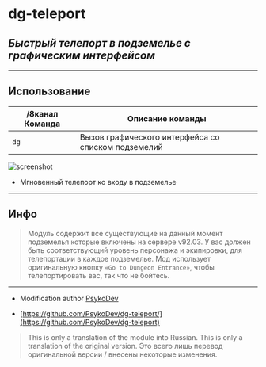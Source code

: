 # dg-teleport
## _Быстрый телепорт в подземелье с графическим интерфейсом_
------

## Использование
/8канал Команда | Описание команды
--- | ---
`dg` | Вызов графического интерфейса со списком подземелий

![screenshot](https://i.imgur.com/R3kBPkK.png)

- Мгновенный телепорт ко входу в подземелье
------
## Инфо
> Модуль содержит все существующие на данный момент подземелья которые включены на сервере v92.03.
> У вас должен быть соответствующий уровень персонажа и экипировки, для телепортации в каждое подземелье.
> Мод использует оригинальную кнопку  `«Go to Dungeon Entrance»`, чтобы телепортировать вас, так что не бойтесь.

------

-  Modification author [PsykoDev](https://github.com/PsykoDev/)

- [https://github.com/PsykoDev/dg-teleport/](https://github.com/PsykoDev/dg-teleport)

> This is only a translation of the module into Russian.
> This is only a translation of the original version.
> Это всего лишь перевод оригинальной версии / внесены некоторые изменения.

